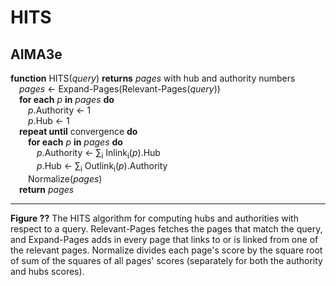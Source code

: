 # HITS

## AIMA3e
__function__ HITS(_query_) __returns__ _pages_ with hub and authority numbers  
&emsp;_pages_ &larr; Expand-Pages(Relevant-Pages(_query_))  
&emsp;__for each__ _p_ __in__ _pages_ __do__  
&emsp;&emsp;_p_.Authority &larr; 1  
&emsp;&emsp;_p_.Hub &larr; 1  
&emsp;__repeat until__ convergence __do__  
&emsp;&emsp;__for each__ _p_ __in__ _pages_ __do__  
&emsp;&emsp;&emsp;_p_.Authority &larr; &sum;<sub>i</sub> Inlink<sub>i</sub>(_p_).Hub  
&emsp;&emsp;&emsp;_p_.Hub &larr; &sum;<sub>i</sub> Outlink<sub>i</sub>(_p_).Authority  
&emsp;&emsp;Normalize(_pages_)  
&emsp;__return__ _pages_  

---
__Figure ??__ The HITS algorithm for computing hubs and authorities with respect to a query. Relevant-Pages fetches the pages that match the query, and Expand-Pages adds in every page that links to or is linked from one of the relevant pages. Normalize divides each page's score by the square root of sum of the squares of all pages' scores (separately for both the authority and hubs scores).
